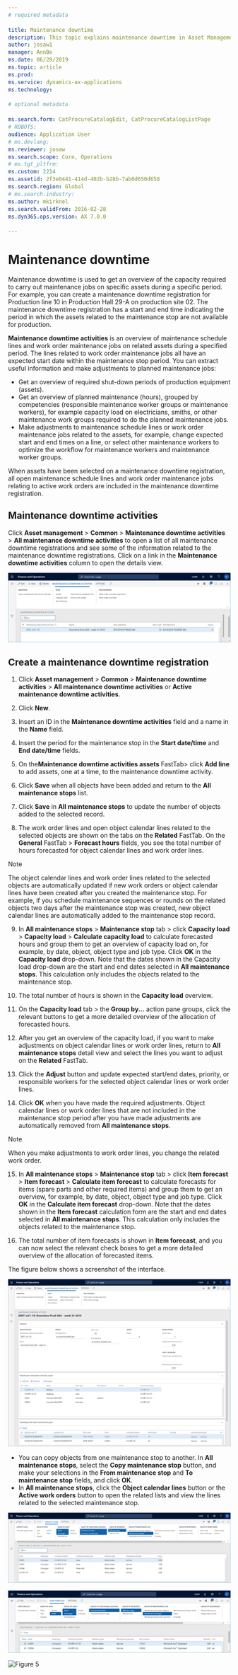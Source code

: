 ```yaml
---
# required metadata

title: Maintenance downtime
description: This topic explains maintenance downtime in Asset Management.
author: josaw1
manager: AnnBe
ms.date: 06/28/2019
ms.topic: article
ms.prod: 
ms.service: dynamics-ax-applications
ms.technology: 

# optional metadata

ms.search.form: CatProcureCatalogEdit, CatProcureCatalogListPage
# ROBOTS: 
audience: Application User
# ms.devlang: 
ms.reviewer: josaw
ms.search.scope: Core, Operations
# ms.tgt_pltfrm: 
ms.custom: 2214
ms.assetid: 2f3e0441-414d-402b-b28b-7ab0d650d658
ms.search.region: Global
# ms.search.industry: 
ms.author: mkirknel
ms.search.validFrom: 2016-02-28
ms.dyn365.ops.version: AX 7.0.0

---
```


# Maintenance downtime

Maintenance downtime is used to get an overview of the capacity required to carry out maintenance jobs on specific assets during a specific period. For example, you can create a maintenance downtime registration for Production line 10 in Production Hall 29-A on production site 02. The maintenance downtime registration has a start and end time indicating the period in which the assets related to the maintenance stop are not available for production.

**Maintenance downtime activities** is an overview of maintenance schedule lines and work order maintenance jobs on related assets during a specified period. The lines related to work order maintenance jobs all have an expected start date within the maintenance stop period. You can extract useful information and make adjustments to planned maintenance jobs:

- Get an overview of required shut-down periods of production equipment (assets).  
- Get an overview of planned maintenance (hours), grouped by competencies (responsible maintenance worker groups or maintenance workers), for example capacity load on electricians, smiths, or other maintenance work groups required to do the planned maintenance jobs.  
- Make adjustments to maintenance schedule lines or work order maintenance jobs related to the assets, for example, change expected start and end times on a line, or select other maintenance workers to optimize the workflow for maintenance workers and maintenance worker groups.

When assets have been selected on a maintenance downtime registration, all open maintenance schedule lines and work order maintenance jobs relating to active work orders are included in the maintenance downtime registration.

## Maintenance downtime activities

Click **Asset management** > **Common** > **Maintenance downtime activities** > **All maintenance downtime activities** to open a list of all maintenance downtime registrations and see some of the information related to the maintenance downtime registrations. Click on a link in the **Maintenance downtime activities** column to open the details view.

![Figure 1](media/19-preventive-maintenance.png)


## Create a maintenance downtime registration

1. Click **Asset management** > **Common** > **Maintenance downtime activities** > **All maintenance downtime activities** or **Active maintenance downtime activities**.

2. Click **New**.

3. Insert an ID in the **Maintenance downtime activities** field and a name in the **Name** field.

4. Insert the period for the maintenance stop in the **Start date/time** and **End date/time** fields.

5. On the**Maintenance downtime activities assets** FastTab> click **Add line** to add assets, one at a time, to the maintenance downtime activity.

6. Click **Save** when all objects have been added and return to the **All maintenance stops** list.

7. Click **Save** in **All maintenance stops** to update the number of objects added to the selected record.

8. The work order lines and open object calendar lines related to the selected objects are shown on the tabs on the **Related** FastTab. On the **General** FastTab > **Forecast hours** fields, you see the total number of hours forecasted for object calendar lines and work order lines.

>[!NOTE]
>The object calendar lines and work order lines related to the selected objects are automatically updated if new work orders or object calendar lines have been created after you created the maintenance stop. For example, if you schedule maintenance sequences or rounds on the related objects two days after the maintenance stop was created, new object calendar lines are automatically added to the maintenance stop record.

9. In **All maintenance stops** > **Maintenance stop** tab > click **Capacity load** > **Capacity load** > **Calculate capacity load** to calculate forecasted hours and group them to get an overview of capacity load on, for example, by date, object, object type and job type. Click **OK** in the **Capacity load** drop-down. Note that the dates shown in the Capacity load drop-down are the start and end dates selected in **All maintenance stops**. This calculation only includes the objects related to the maintenance stop.

10. The total number of hours is shown in the **Capacity load** overview.

11. On the **Capacity load** tab > the **Group by...** action pane groups, click the relevant buttons to get a more detailed overview of the allocation of forecasted hours.

12. After you get an overview of the capacity load, if you want to make adjustments on object calendar lines or work order lines, return to **All maintenance stops** detail view and select the lines you want to adjust on the **Related** FastTab.

13. Click the **Adjust** button and update expected start/end dates, priority, or responsible workers for the selected object calendar lines or work order lines.

14. Click **OK** when you have made the required adjustments. Object calendar lines or work order lines that are not included in the maintenance stop period after you have made adjustments are automatically removed from **All maintenance stops**.

>[!NOTE]
>When you make adjustments to work order lines, you change the related work order.

15. In **All maintenance stops** > **Maintenance stop** tab > click **Item forecast** > **Item forecast** > **Calculate item forecast** to calculate forecasts for items (spare parts and other required items) and group them to get an overview, for example, by date, object, object type and job type. Click **OK** in the **Calculate item forecast** drop-down. Note that the dates shown in the **Item forecast** calculation form are the start and end dates selected in **All maintenance stops**. This calculation only includes the objects related to the maintenance stop.

16. The total number of item forecasts is shown in **Item forecast**, and you can now select the relevant check boxes to get a more detailed overview of the allocation of forecasted items.

The figure below shows a screenshot of the interface.

![Figure 2](media/20-preventive-maintenance.png)

- You can copy objects from one maintenance stop to another. In **All maintenance stops**, select the **Copy maintenance stop** button, and make your selections in the **From maintenance stop** and **To maintenance stop** fields, and click **OK**.
- In **All maintenance stops**, click the **Object calendar lines** button or the **Active work orders** button to open the related lists and view the lines related to the selected maintenance stop.

![Figure 3](media/21-preventive-maintenance.png)

![Figure 4](media/22-preventive-maintenance.png)

![Figure 5](media/23-preventive-maintenance.png)

